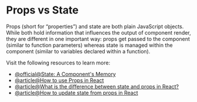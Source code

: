 # Props vs State

Props (short for “properties”) and state are both plain JavaScript objects. While both hold information that influences the output of component render, they are different in one important way: props get passed to the component (similar to function parameters) whereas state is managed within the component (similar to variables declared within a function).

Visit the following resources to learn more:

- [@official@State: A Component's Memory](https://react.dev/learn/state-a-components-memory)
- [@article@How to use Props in React](https://www.robinwieruch.de/react-pass-props-to-component/)
- [@article@What is the difference between state and props in React?](https://stackoverflow.com/questions/27991366/what-is-the-difference-between-state-and-props-in-react)
- [@article@How to update state from props in React](https://www.robinwieruch.de/react-derive-state-props/)
